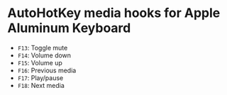 # AutoHotKey media hooks for Apple Aluminum Keyboard

- `F13`: Toggle mute
- `F14`: Volume down
- `F15`: Volume up
- `F16`: Previous media
- `F17`: Play/pause
- `F18`: Next media
